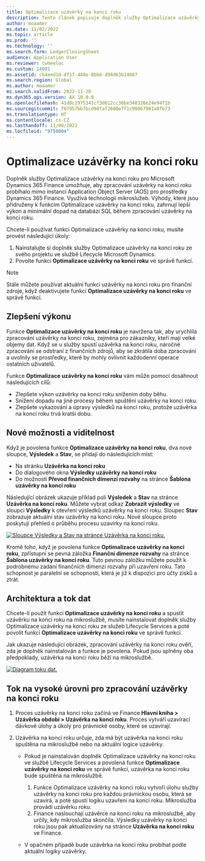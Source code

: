 ```yaml
---
title: Optimalizace uzávěrky na konci roku
description: Tento článek popisuje doplněk služby Optimalizace uzávěrky na konci roku, který je k dispozici pro proces uzavření hlavní knihy na konci roku.
author: moaamer
ms.date: 11/02/2022
ms.topic: article
ms.prod: ''
ms.technology: ''
ms.search.form: LedgerClosingSheet
audience: Application User
ms.reviewer: twheeloc
ms.custom: 14091
ms.assetid: c64eed1d-df17-448e-8bb6-d94d63b14607
ms.search.region: Global
ms.author: moaamer
ms.search.validFrom: 2022-11-28
ms.dyn365.ops.version: AX 10.0.0
ms.openlocfilehash: 41d0c2975341cf3d612cc36be348326e24e94f1b
ms.sourcegitcommit: 707957bb7bcd98faf2600eff1c98067901a0fb73
ms.translationtype: HT
ms.contentlocale: cs-CZ
ms.lasthandoff: 11/08/2022
ms.locfileid: "9750004"
---
```

# <a name="optimize-year-end-close"></a>Optimalizace uzávěrky na konci roku

Doplněk služby Optimalizace uzávěrky na konci roku pro Microsoft Dynamics 365 Finance umožňuje, aby zpracování uzávěrky na konci roku probíhalo mimo instanci Application Object Server (AOS) pro prostředky Dynamics 365 Finance. Využívá technologii mikroslužeb. Výhody, které jsou přidruženy k funkcím Optimalizace uzávěrky na konci roku, zahrnují lepší výkon a minimální dopad na databázi SQL během zpracování uzávěrky na konci roku.

Chcete-li používat funkci Optimalizace uzávěrky na konci roku, musíte provést následující úkoly:

1. Nainstalujte si doplněk služby Optimalizace uzávěrky na konci roku ze svého projektu ve službě Lifecycle Microsoft Dynamics.
2. Povolte funkci **Optimalizace uzávěrky na konci roku** ve správě funkcí.

> [!NOTE]
> Stále můžete používat aktuální funkci uzávěrky na konci roku pro finanční zdroje, když deaktivujete funkci **Optimalizace uzávěrky na konci roku** ve správě funkcí.

## <a name="improved-performance"></a>Zlepšení výkonu

Funkce **Optimalizace uzávěrky na konci roku** je navržena tak, aby urychlila zpracování uzávěrky na konci roku, zejména pro zákazníky, kteří mají velké objemy dat. Když se u služby spustí uzávěrka na konci roku, náročné zpracování se odstraní z finančních zdrojů, aby se zkrátila doba zpracování a uvolnily se prostředky, které by mohly ovlivnit každodenní operace ostatních uživatelů.

Funkce **Optimalizace uzávěrky na konci roku** vám může pomoci dosáhnout následujících cílů:

- Zlepšete výkon uzávěrky na konci roku snížením doby běhu.
- Snížení dopadu na jiné procesy během spuštění uzávěrky na konci roku.
- Zlepšete vykazování a úpravy výsledků na konci roku, protože uzávěrka na konci roku trvá kratší dobu.

## <a name="new-options-and-visibility"></a>Nové možnosti a viditelnost

Když je povolena funkce **Optimalizace uzávěrky na konci roku**, dva nové sloupce, **Výsledek** a **Stav**, se přidají do následujících míst:

- Na stránku **Uzávěrka na konci roku**
- Do dialogového okna **Výsledky uzávěrky na konci roku**
- Do možnosti **Převod finančních dimenzí rozvahy** na stránce **Šablona uzávěrky na konci roku**

Následující obrázek ukazuje příklad polí **Výsledek** a **Stav** na stránce **Uzávěrka na konci roku**. Můžete vybrat odkaz **Zobrazit výsledky** ve sloupci **Výsledky** k otevření výsledků uzávěrky na konci roku. Sloupec **Stav** zobrazuje aktuální stav uzávěrky na konci roku. Nové sloupce proto poskytují přehled o průběhu procesu uzavírky na konci roku.

[![Sloupce Výsledky a Stav na stránce Uzávěrka na konci roku.](./media/Yearendclose.jpg)](./media/Yearendclose.jpg)

Kromě toho, když je povolena funkce **Optimalizace uzávěrky na konci roku**, zpřístupní se pevná záložka **Finanční dimenze rozvahy** na stránce **Šablona uzávěrky na konci roku**. Tuto pevnou záložku můžete použít k podrobnému zadání finančních dimenzí rozvahy při uzavření roku. Tato schopnost je paralelní se schopností, která je již k dispozici pro účty zisků a ztrát.

## <a name="architecture-and-data-flow"></a>Architektura a tok dat

Chcete-li použít funkci **Optimalizace uzávěrky na konci roku** a spustit uzávěrku na konci roku na mikroslužbě, musíte nainstalovat doplněk služby Optimalizace uzávěrky na konci roku ze služeb Lifecycle Services a poté povolit funkci **Optimalizace uzávěrky na konci roku** ve správě funkcí.

Jak ukazuje následující obrázek, zpracování uzávěrky na konci roku ověří, zda je doplněk nainstalován a funkce je povolena. Pokud jsou splněny oba předpoklady, uzávěrka na konci roku běží na mikroslužbě.

[![Diagram toku dat.](./media/Lifecycle-services.jpg)](./media/Lifecycle-services.jpg)

## <a name="high-level-flow-for-year-end-close-processing"></a>Tok na vysoké úrovni pro zpracování uzávěrky na konci roku

1. Proces uzávěrky na konci roku začíná ve Finance **Hlavní kniha \> Uzávěrka období \> Uzávěrka na konci roku**. Proces vytváří uzavírací dávkové úlohy a úkoly pro právnické osoby, které se uzavírají.
2. Uzávěrka na konci roku určuje, zda má být uzávěrka na konci roku spuštěna na mikroslužbě nebo na aktuální logice uzávěrky.

    - Pokud je nainstalován doplněk Optimalizace uzávěrky na konci roku ve službě Lifecycle Services a povolená funkce **Optimalizace uzávěrky na konci roku** ve správě funkcí, uzávěrka na konci roku bude spuštěna na mikroslužbě.

        1. Funkce Optimalizace uzávěrky na konci roku vytvoří úlohu služby uzávěrky na konci roku pro každou právnickou osobu, která se uzavírá, a poté spustí logiku uzavření na konci roku. Mikroslužba provádí uzávěrku roku.
        2. Finance naslouchají uzávěrce na konci roku na mikroslužbě, aby určily, kdy mikroslužba skončila. Výsledky uzávěrky na konci roku jsou pak aktualizovány na stránce **Uzávěrka na konci roku** ve Finance.

    - V opačném případě bude uzávěrka na konci roku probíhat podle aktuální logiky uzávěrky.
